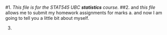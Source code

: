 #1. *This file is for the STAT545 UBC **statistics** course.* 
##2. and _this file_ allows me to submit my homework assignments for marks
  a. and now I am going to tell you a little bit about myself.
  
3. 


